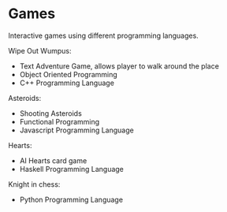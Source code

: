 # Games
Interactive games using different programming languages.

Wipe Out Wumpus:
- Text Adventure Game, allows player to walk around the place
- Object Oriented Programming
- C++ Programming Language

Asteroids:
- Shooting Asteroids
- Functional Programming
- Javascript Programming Language

Hearts:
- AI Hearts card game
- Haskell Programming Language

Knight in chess:
- Python Programming Language

